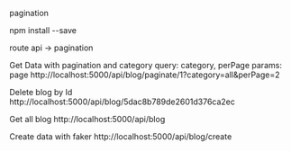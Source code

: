 pagination

npm install --save

route api -> pagination

Get Data with pagination and category
query: category, perPage
params: page
http://localhost:5000/api/blog/paginate/1?category=all&perPage=2


Delete blog by Id
http://localhost:5000/api/blog/5dac8b789de2601d376ca2ec

Get all blog
http://localhost:5000/api/blog

Create data with faker
http://localhost:5000/api/blog/create
